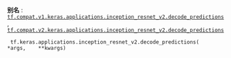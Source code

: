 **别名** : [ `tf.compat.v1.keras.applications.inception_resnet_v2.decode_predictions` ](/api_docs/python/tf/keras/applications/inception_resnet_v2/decode_predictions), [ `tf.compat.v2.keras.applications.inception_resnet_v2.decode_predictions` ](/api_docs/python/tf/keras/applications/inception_resnet_v2/decode_predictions)

```
 tf.keras.applications.inception_resnet_v2.decode_predictions(    *args,    **kwargs) 
```


